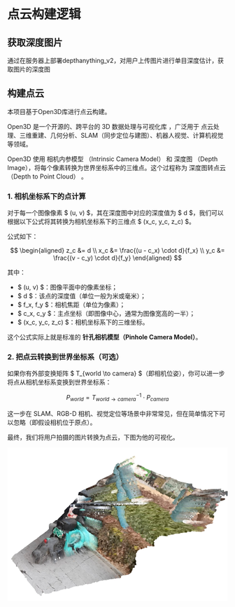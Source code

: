 # 点云构建逻辑

## 获取深度图片

通过在服务器上部署depthanything_v2，对用户上传图片进行单目深度估计，获取图片的深度图

## 构建点云

本项目基于Open3D库进行点云构建。

Open3D 是一个开源的、跨平台的 3D 数据处理与可视化库 ，广泛用于 点云处理、三维重建、几何分析、SLAM（同步定位与建图）、机器人视觉、计算机视觉 等领域。

Open3D 使用 相机内参模型 （Intrinsic Camera Model） 和 深度图 （Depth Image），将每个像素转换为世界坐标系中的三维点。这个过程称为 深度图转点云（Depth to Point Cloud） 。

### 1. **相机坐标系下的点计算**

对于每一个图像像素 $ (u, v) $，其在深度图中对应的深度值为 $ d $，我们可以根据以下公式将其转换为相机坐标系下的三维点 $ (x_c, y_c, z_c) $。

公式如下：

$$
\begin{aligned}
z_c &= d \\
x_c &= \frac{(u - c_x) \cdot d}{f_x} \\
y_c &= \frac{(v - c_y) \cdot d}{f_y}
\end{aligned}
$$

其中：

- $ (u, v) $：图像平面中的像素坐标；
- $ d $：该点的深度值（单位一般为米或毫米）；
- $ f_x, f_y $：相机焦距（单位为像素）；
- $ c_x, c_y $：主点坐标（即图像中心，通常为图像宽高的一半）；
- $ (x_c, y_c, z_c) $：相机坐标系下的三维坐标。

这个公式实际上就是标准的 **针孔相机模型（Pinhole Camera Model）**。

### 2. **把点云转换到世界坐标系（可选）**

如果你有外部变换矩阵 $ T_{world \to camera} $（即相机位姿），你可以进一步将点从相机坐标系变换到世界坐标系：

$$
P_{world} = T_{world \to camera}^{-1} \cdot P_{camera}
$$

这一步在 SLAM、RGB-D 相机、视觉定位等场景中非常常见，但在简单情况下可以忽略（即假设相机位于原点）。


最终，我们将用户拍摄的图片转换为点云，下图为他的可视化。

![point_cloud](../4_appendices/figures/point_cloud.jpg)
